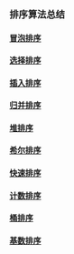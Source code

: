 ### 排序算法总结

#### [冒泡排序](./冒泡排序/README.md)

#### [选择排序](./选择排序/README.md)

#### [插入排序](./插入排序/README.md)

#### [归并排序](./归并排序/README.md)

#### [堆排序](./堆排序/README.md)

#### [希尔排序](./希尔排序/README.md)

#### [快速排序](./快速排序/README.md)

#### [计数排序](./计数排序/README.md)

#### [桶排序](./桶排序/README.md)

#### [基数排序](./基数排序/README.md)

